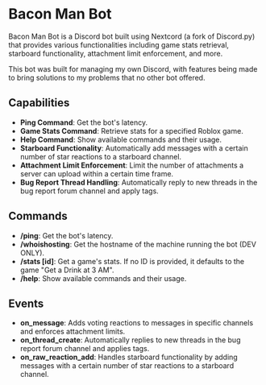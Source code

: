 # Bacon Man Bot

Bacon Man Bot is a Discord bot built using Nextcord (a fork of Discord.py) that provides various functionalities including game stats retrieval, starboard functionality, attachment limit enforcement, and more.

This bot was built for managing my own Discord, with features being made to bring solutions to my problems that no other bot offered.

## Capabilities

- **Ping Command**: Get the bot's latency.
- **Game Stats Command**: Retrieve stats for a specified Roblox game.
- **Help Command**: Show available commands and their usage.
- **Starboard Functionality**: Automatically add messages with a certain number of star reactions to a starboard channel.
- **Attachment Limit Enforcement**: Limit the number of attachments a server can upload within a certain time frame.
- **Bug Report Thread Handling**: Automatically reply to new threads in the bug report forum channel and apply tags.

## Commands

- **/ping**: Get the bot's latency.
- **/whoishosting**: Get the hostname of the machine running the bot (DEV ONLY).
- **/stats [id]**: Get a game's stats. If no ID is provided, it defaults to the game "Get a Drink at 3 AM".
- **/help**: Show available commands and their usage.

## Events

- **on_message**: Adds voting reactions to messages in specific channels and enforces attachment limits.
- **on_thread_create**: Automatically replies to new threads in the bug report forum channel and applies tags.
- **on_raw_reaction_add**: Handles starboard functionality by adding messages with a certain number of star reactions to a starboard channel.
